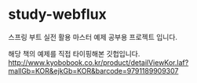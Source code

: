 # study-webflux
스프링 부트 실전 활용 마스터 예제 공부용 프로젝트 입니다.

해당 책의 예제를 직접 타이핑해본 깃헙입니다.\
http://www.kyobobook.co.kr/product/detailViewKor.laf?mallGb=KOR&ejkGb=KOR&barcode=9791189909307


